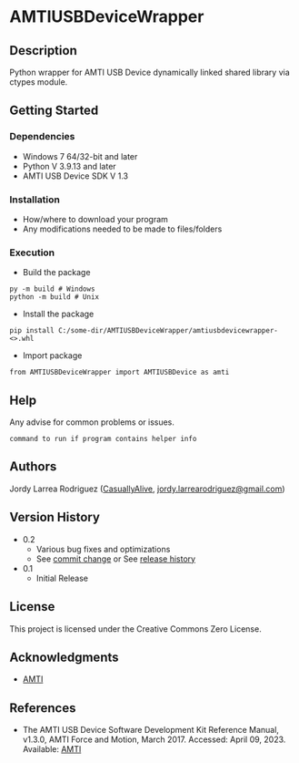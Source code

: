 # AMTIUSBDeviceWrapper

## Description

Python wrapper for AMTI USB Device dynamically linked shared library via ctypes module.

## Getting Started

### Dependencies
* Windows 7 64/32-bit and later
* Python V 3.9.13 and later
* AMTI USB Device SDK V 1.3

### Installation

* How/where to download your program
* Any modifications needed to be made to files/folders

### Execution

* Build the package
```
py -m build # Windows
python -m build # Unix
```
* Install the package
```
pip install C:/some-dir/AMTIUSBDeviceWrapper/amtiusbdevicewrapper-<>.whl
```
* Import package
```
from AMTIUSBDeviceWrapper import AMTIUSBDevice as amti
```

## Help

Any advise for common problems or issues.
```
command to run if program contains helper info
```

## Authors

Jordy Larrea Rodriguez ([CasuallyAlive](https://github.com/CasuallyAlive), jordy.larrearodriguez@gmail.com)

## Version History

* 0.2
    * Various bug fixes and optimizations
    * See [commit change]() or See [release history]()
* 0.1
    * Initial Release

## License

This project is licensed under the Creative Commons Zero License.

## Acknowledgments

* [AMTI](https://www.amti.biz/)

## References

* The AMTI USB Device Software Development Kit Reference Manual, v1.3.0, AMTI Force and Motion, March 2017. Accessed: April 09, 2023. Available: [AMTI](https://www.amti.biz/)

